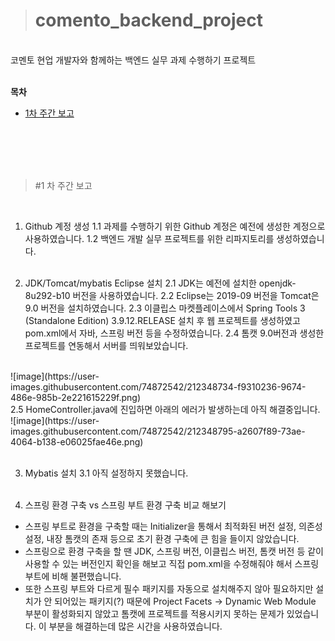 > # comento_backend_project
 <br/>
코멘토 현업 개발자와 함께하는 백엔드 실무 과제 수행하기 프로젝트<br/><br/>

**목차**
- [1차 주간 보고](#1차-주간-보고)

<br/><br/><br/><br/>
> #1 차 주간 보고
<br/>

1.	Github 계정 생성
  1.1	과제를 수행하기 위한 Github 계정은 예전에 생성한 계정으로 사용하였습니다. 
  1.2	백엔드 개발 실무 프로젝트를 위한 리파지토리를 생성하였습니다.
  <br/><br/>
  
  
2.	JDK/Tomcat/mybatis Eclipse 설치
  2.1	JDK는 예전에 설치한 openjdk-8u292-b10 버전을 사용하였습니다.
  2.2	Eclipse는 2019-09 버전을 Tomcat은 9.0 버전을 설치하였습니다.
  2.3	이클립스 마켓플레이스에서 Spring Tools 3 (Standalone Edition) 3.9.12.RELEASE 설치 후 웹 프로젝트를 생성하였고 pom.xml에서 자바, 스프링 버전 등을 수정하였습니다.
  2.4	톰캣 9.0버전과 생성한 프로젝트를 연동해서 서버를 띄워보았습니다.
  <br/>
  ![image](https://user-images.githubusercontent.com/74872542/212348734-f9310236-9674-486e-985b-2e221615229f.png)
  <br/>
  2.5	HomeController.java에 진입하면 아래의 에러가 발생하는데 아직 해결중입니다.
  <br/>
  ![image](https://user-images.githubusercontent.com/74872542/212348795-a2607f89-73ae-4064-b138-e06025fae46e.png)
  <br/><br/>
  
  
3.	Mybatis 설치
  3.1 아직 설정하지 못했습니다.
 <br/><br/> 
  
  
4.	스프링 환경 구축 vs 스프링 부트 환경 구축 비교 해보기
  - 스프링 부트로 환경을 구축할 때는 Initializer을 통해서 최적화된 버전 설정, 의존성 설정, 내장 톰캣의 존재 등으로 초기 환경 구축에 큰 힘을 들이지 않았습니다.
  - 스프링으로 환경 구축을 할 땐 JDK, 스프링 버전, 이클립스 버전, 톰캣 버전 등 같이 사용할 수 있는 버전인지 확인을 해보고 직접 pom.xml을 수정해줘야 해서 스프링 부트에 비해 불편했습니다. 
  - 또한 스프링 부트와 다르게 필수 패키지를 자동으로 설치해주지 않아 필요하지만 설치가 안 되어있는 패키지(?) 때문에 Project Facets -> Dynamic Web Module 부분이 활성화되지 않았고 톰캣에 프로젝트를 적용시키지 못하는 문제가 있었습니다. 이 부분을 해결하는데 많은 시간을 사용하였습니다.


